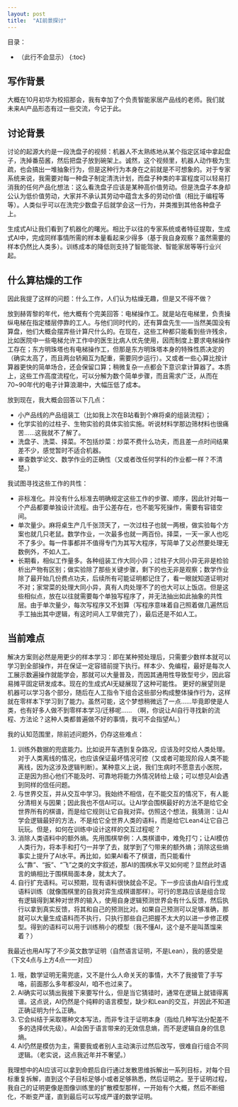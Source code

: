 ```yaml
---
layout: post
title:  "AI前景探讨"
---
```


目录：

- （此行不会显示）
{:toc}


## 写作背景

大概在10月初华为校招那会，我有幸加了个负责智能家居产品线的老师。我们就未来AI产品形态有过一些交流，今记于此。

## 讨论背景

讨论的起源大约是一段洗盘子的视频：机器人不太熟练地从某个指定区域中拿起盘子，洗掉番茄酱，然后把盘子放到碗架上。诚然，这个视频里，机器人动作极为生疏，也会搞出一堆抽象行为，但是这种行为本身在之前就是不可想象的。对于专家系统来说，我需要对每一种盘子制定清洗计划，而盘子种类的丰富程度可以轻易打消我的任何产品化想法：这么看洗盘子应该是某种高价值劳动。但是洗盘子本身却公认为低价值劳动，大家并不承认其劳动中蕴含太多的劳动价值（相比于编程等等）。人类似乎可以在洗完少数盘子后就学会这一行为，并类推到其他各种盘子上。

生成式AI让我们看到了机器化的曙光。相比于以往的专家系统或者特征提取，生成式AI中，完成同样事情所需的样本量看起来少得多（基于我自身观察？虽然需要的样本仍然比人类多）。训练成本的降低则支持了智能驾驶、智能家居等等行业兴起。

## 什么算枯燥的工作

因此我提了这样的问题：什么工作，人们认为枯燥无趣，但是又不得不做？

放到赫胥黎的年代，他大概有个完美回答：电梯操作工。就是站在电梯里，负责操纵电梯在指定楼层停靠的工人。与他们同时代的，还有算盘先生——当然美国没有算盘，他们大概会摆弄些计算尺什么的。在现在，这些工种都只能看到些许残余，比如医院中一些电梯允许工作中的医生比病人优先使用，因而制度上要求电梯操作工存在；东方明珠塔也有电梯操作工，但那是东方明珠塔本身的特殊性质决定的（确实太高了，而且两台轿厢互为配重，需要同步运行）。又或者一些心算比按计算器更快的简单场合，还会保留口算；稍微复杂一点都会下意识拿计算器了。本质上，这些工作高度流程化，可以分解为数个简单步骤，而且需求广泛，从而在70~90年代的电子计算浪潮中，大幅压低了成本。

放到现在，我大概会回答以下几点：
- 小产品线的产品组装工（比如我上次在B站看到个麻将桌的组装流程）；
- 化学实验的过柱子、生物实验的具体实验实施。听说材料学那边筛材料也很痛苦……这我就不了解了。
- 洗盘子、洗菜、择菜。不包括炒菜：炒菜不费什么功夫，而且差一点时间结果差不少，感觉暂时不适合机器。
- 审查数学论文、数学作业的正确性（又或者改任何学科的作业都一样？不清楚。）

我试图寻找这些工作的共性：
- 非标准化。并没有什么标准去明确规定这些工作的步骤、顺序，因此针对每一个产品都要单独设计流程。由于公差存在，也不能写死操作，需要有容错空间。
- 单次量少。麻将桌生产几千张顶天了，一次过柱子也就一两根，做实验每个方案也就几只老鼠。数学作业，一次最多也就一两百份。择菜，一天一家人也吃不了多少。每一件事都并不值得专门为其写大程序，写简单了又必然要处理无数例外，不如人工。
- 长期看，相似工作量多。各种组装工作大同小异；过柱子大同小异无非是检验析出产物有区别；做实验除了那些关键步骤，剩下的也无非是观察；数学作业除了最开始几份费点功夫，后续所有可能证明都记住了，看一眼就知道证明对不对；家常菜的处理大同小异，真有人肉处理不了的也大可以上饭店。但是这些相似点，放在以往就需要每个单独写程序了，并无法抽出如此抽象的共性层。由于单次量少，每次写程序又不划算（写程序意味着自己照着做几遍然后手工抽出其中逻辑，有这时间人工早做完了），最后还是不如人工。

## 当前难点

解决方案则必然是用更少的样本学习：即在某种预处理后，只需要少数样本就可以学习到全部操作，并在保证一定容错前提下执行。样本少、免编程，最好是每次人工展示数遍操作就能学会，那就可以大量普及，而因其通用性导致型号少，因此容易摊平固定研发成本。现在的生成式AI无疑展现了这种可能性。
更好的展望则是机器可以学习各个部分，随后在人工指令下组合这些部分构成整体操作行为，这样就在零样本下学习到了能力。虽然可能，这个梦想稍微远了一点……毕竟即使是人类，也有好多人做不到零样本学习/迁移呢……
（啊，你说让AI自行寻找新的流程、方法论？这种人类都普遍做不好的事情，我可不会指望AI。）

我的认知范围里，除前述问题外，仍存这些难点：
1. 训练外数据的兜底能力。比如说开车遇到复杂路况，应该及时交给人类处理。对于人类离线的情况，也应该保证最坏情况可控（又或者可能现阶段人类不能离线，因为这涉及逻辑判断）。某种意义上说，我们生病时不愿意去小医院，正是因为担心他们不能及时、可靠地将能力外情况转给上级；可以想见AI会遇到同样的信任问题。
2. 与世界交互，并从交互中学习。我始终不相信，在不能交互的情况下，有人能分清相关与因果；因此我也不信AI可以。让AI学会围棋最好的方法不是给它全世界所有的棋谱，而是给它规则让它自我对弈。仿照这个想法，我猜测：让AI学会逻辑最好的方法，不是给它全世界人类的语料，而是给它Lean4让它自己玩玩。但是，如何在训练中设计这样的交互过程呢？
3. 消除人类语料中的额外熵。先用围棋举例：人类棋谱中，难免打勺；让AI模仿人类行为，将本手和打勺一并学了去，就学到了勺带来的额外熵；消除这些熵事实上提升了AI水平。再比如，如果AI看不了棋谱，而只能看什么“靠”、“扳”、“飞”之类的文字叙述，那AI的围棋水平又如何呢？显然此时语言的熵相比于围棋局面本身，就太大了。
4. 自行扩充语料。可以预期，现有语料很快就会不足。下一步应该由AI自行生成语料训练（就像围棋里的自我对弈生成棋谱那样）。可行的思路应该是组合现有逻辑得到某种对世界的输入，使用自身逻辑预测世界会有什么反馈，然后执行以拿到真实反馈，将其和自己的预测比对。如果自己预测可以足够准确，那就可以大量生成语料而不执行，只执行那些自己把握不太大的以进一步修正模型。得到的语料可以用于训练稍小的模型（我不懂AI，这个是不是叫蒸馏来着？）

我最近也用AI写了不少英文数学证明（自然语言证明，不是Lean），我的感受是（下文4点与上方4点一一对应）
1. 哦，数学证明无需兜底，又不是什么人命关天的事情，大不了我接管了手写咯，前面那么多年都没AI，咱不也过来了。
2. AI确实可以猜出我接下来要写什么，但是当它猜错时，通常在逻辑上就错得离谱。这点说，AI仍然是个纯粹的语言模型，缺少和Lean的交互，并因此不知道正确证明为什么正确。
3. 它会纠结于采取哪种文本写法，而非专注于证明本身（指给几种写法分配差不多的选择优先级）。AI会困于语言带来的无效信息熵，而不是逻辑自身的信息熵。
4. AI仍然是模仿为主，需要我或者别人主动演示过然后改写，很难自行组合不同逻辑。（老实说，这点我近年并不奢望。）

我理想中的AI应该可以拿到命题后自行通过发散思维拆解出一系列目标，对每个目标重复拆解，直到这个子目标足够小或者足够熟悉，然后证明之。至于证明过程，我自己的证明更像是图像训练里的扩散模型那样，一开始有个大概，然后不断细化，不断变严谨，直到最后可以写成严谨的数学证明。